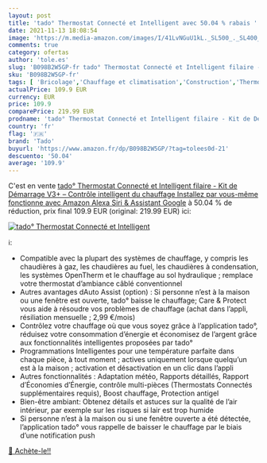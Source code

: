 ```yaml
---
layout: post
title: 'tado° Thermostat Connecté et Intelligent avec 50.04 % rabais '
date: 2021-11-13 18:08:54
image: 'https://m.media-amazon.com/images/I/41LvNGuU1kL._SL500_._SL400_.jpg'
comments: true
category: ofertas
author: 'tole.es'
slug: 'B098B2W5GP-fr tado° Thermostat Connecté et Intelligent filaire - Kit de...'
sku: 'B098B2W5GP-fr'
tags: [ 'Bricolage','Chauffage et climatisation','Construction','Thermostats','Thermostats et accessoires','tado', ]
actualPrice: 109.9 EUR
currency: EUR
price: 109.9
comparePrice: 219.99 EUR
prodname: 'tado° Thermostat Connecté et Intelligent filaire - Kit de Démarrage V3+ – Contrôle intelligent du chauffage  Installez par vous-même  fonctionne avec Amazon Alexa  Siri & Assistant Google'
country: 'fr'
flag: '🇫🇷'
brand: 'Tado'
buyurl: 'https://www.amazon.fr/dp/B098B2W5GP/?tag=tolees0d-21'
descuento: '50.04'
average: '109.9'
---
```


C'est en vente [tado° Thermostat Connecté et Intelligent filaire - Kit de Démarrage V3+ – Contrôle intelligent du chauffage  Installez par vous-même  fonctionne avec Amazon Alexa  Siri & Assistant Google](https://www.amazon.fr/dp/B098B2W5GP/?tag=tolees0d-21)  à  50.04 % de réduction, prix final  109.9 EUR (original: 219.99 EUR) ici:

[![tado° Thermostat Connecté et Intelligent](https://m.media-amazon.com/images/I/41LvNGuU1kL._SL500_._SL400_.jpg)](https://www.amazon.fr/dp/B098B2W5GP/?tag=tolees0d-21)

ℹ️:

- Compatible avec la plupart des systèmes de chauffage, y compris les chaudières à gaz, les chaudières au fuel, les chaudières à condensation, les systèmes OpenTherm et le chauffage au sol hydraulique ; remplace votre thermostat d’ambiance câblé conventionnel
- Autres avantages dAuto Assist (option) : Si personne n’est à la maison ou une fenêtre est ouverte, tado° baisse le chauffage; Care & Protect vous aide à résoudre vos problèmes de chauffage (achat dans l’appli, résiliation mensuelle ; 2,99 €/mois)
- Contrôlez votre chauffage où que vous soyez grâce à l’application tado°, réduisez votre consommation d’énergie et économisez de l’argent grâce aux fonctionnalités intelligentes proposées par tado°
- Programmations Intelligentes pour une température parfaite dans chaque pièce, à tout moment ; actives uniquement lorsque quelqu’un est à la maison ; activation et désactivation en un clic dans l’appli
- Autres fonctionnalités : Adaptation météo, Rapports détaillés, Rapport d’Économies d’Énergie, contrôle multi-pièces (Thermostats Connectés supplémentaires requis), Boost chauffage, Protection antigel
- Bien-être ambiant: Obtenez détails et astuces sur la qualité de l’air intérieur, par exemple sur les risques si lair est trop humide
- Si personne n’est à la maison ou si une fenêtre ouverte a été détectée, l’application tado° vous rappelle de baisser le chauffage par le biais d’une notification push

[🛒 Achète-le!!](https://www.amazon.fr/dp/B098B2W5GP/?tag=tolees0d-21)
